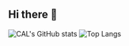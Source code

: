 ## Hi there 👋

<!--
**CopyingAndLearning/CopyingAndLearning** is a ✨ _special_ ✨ repository because its `README.md` (this file) appears on your GitHub profile.

Here are some ideas to get you started:

- 🔭 I’m currently working on ...
- 🌱 I’m currently learning ...
- 👯 I’m looking to collaborate on ...
- 🤔 I’m looking for help with ...
- 💬 Ask me about ...
- 📫 How to reach me: ...
- 😄 Pronouns: ...
- ⚡ Fun fact: ...
-->
![CAL's GitHub stats](https://github-readme-stats.vercel.app/api?username=CopyingAndLearning&show_icons=true&theme=transparent)
![Top Langs](https://github-readme-stats.vercel.app/api/top-langs/?username=CopyingAndLearning&size_weight=0.5&count_weight=0.5)
